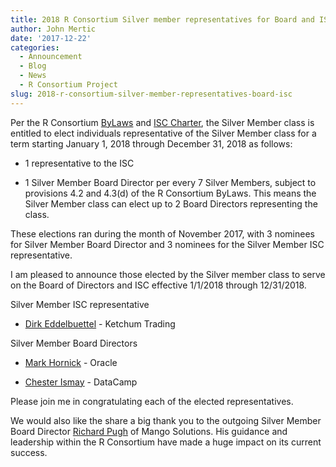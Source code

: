 ```yaml
---
title: 2018 R Consortium Silver member representatives for Board and ISC
author: John Mertic
date: '2017-12-22'
categories:
  - Announcement
  - Blog
  - News
  - R Consortium Project
slug: 2018-r-consortium-silver-member-representatives-board-isc
---
```


Per the R Consortium [ByLaws](https://www.r-consortium.org/about/bylaws) and [ISC Charter](https://www.r-consortium.org/about/isc-charter), the Silver Member class is entitled to elect individuals representative of the Silver Member class for a term starting January 1, 2018 through December 31, 2018 as follows:

  * 1 representative to the ISC

  * 1 Silver Member Board Director per every 7 Silver Members, subject to provisions 4.2 and 4.3(d) of the R Consortium ByLaws. This means the Silver Member class can elect up to 2 Board Directors representing the class.

These elections ran during the month of November 2017, with 3 nominees for Silver Member Board Director and 3 nominees for the Silver Member ISC representative.

I am pleased to announce those elected by the Silver member class to serve on the Board of Directors and ISC effective 1/1/2018 through 12/31/2018.

Silver Member ISC representative

  * [Dirk Eddelbuettel](http://dirk.eddelbuettel.com/) - Ketchum Trading

Silver Member Board Directors

  * [Mark Hornick](https://www.linkedin.com/in/markhornick) - Oracle

  * [Chester Ismay](https://www.linkedin.com/in/chesterismay/) - DataCamp

Please join me in congratulating each of the elected representatives.

We would also like the share a big thank you to the outgoing Silver Member Board Director [Richard Pugh](https://www.linkedin.com/in/richard-pugh-08b27a/) of Mango Solutions. His guidance and leadership within the R Consortium have made a huge impact on its current success.
